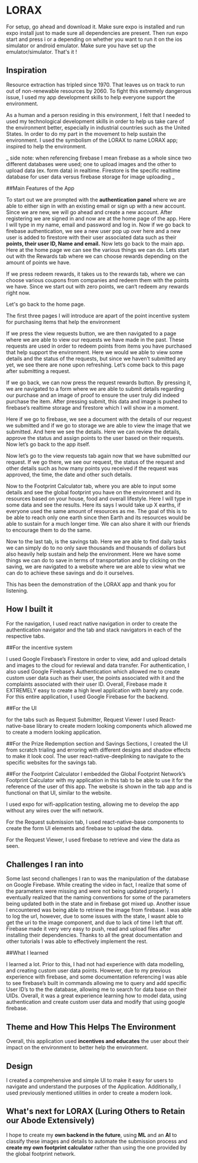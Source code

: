 # LORAX
For setup, go ahead and download it. Make sure expo is installed and run expo install just to made sure all dependencies are present. Then run expo start and press i or a depending on whether you want to run it on the ios simulator or android emulator. Make sure you have set up the emulator/simulator. That's it !

## Inspiration

Resource extraction has tripled since 1970. That leaves us on track to run out of non-renewable resources by 2060. To fight this extremely dangerous issue, I used my app development skills to help everyone support the environment. 

As a human and a person residing in this environment, I felt that I needed to used my technological development skills in order to help us take care of the environment better, especially in industrial countries such as the United States. In order to do my part in the movement to help sustain the environment. I used the symbolism of the LORAX to name LORAX app; inspired to help the environment.

_ side note: when referencing firebase I mean firebase as a whole since two different databases were used; one to upload images and the other to upload data (ex. form data) in realtime. Firestore is the specific realtime database for user data versus firebase storage for image uploading _

##Main Features of the App

To start out we are prompted with the **authentication panel** where we are able to either sign in with an existing email or sign up with a new account. Since we are new, we will go ahead and create a new account. After registering we are signed in and now are at the home page of the app. Here I will type in my name, email and password and log in. Now if we go back to firebase authentication, we see a new user pop up over here and a new user is added to firestore with their user associated data such as their **points, their user ID, Name and email.** Now lets go back to the main app. Here at the home page we can see the various things we can do. Lets start out with the Rewards tab where we can choose rewards depending on the amount of points we have.

If we press redeem rewards, it takes us to the rewards tab, where we can choose various coupons from companies and redeem them with the points we have. Since we start out with zero points, we can‘t redeem any rewards right now. 

Let's go back to the home page.

The first three pages I will introduce are apart of the point incentive system for purchasing items that help the environment

If we press the view requests button, we are then navigated to a page where we are able to view our requests we have made in the past. These requests are used in order to redeem points from items you have purchased that help support the environment. Here we would we able to view some details and the status of the requests, but since we haven’t submitted any yet, we see there are none upon refreshing. Let’s come back to this page after submitting a request. 

If we go back, we can now press the request rewards button. By pressing it, we are navigated to a form where we are able to submit details regarding our purchase and an image of proof to ensure the user truly did indeed purchase the item. After pressing submit, this data and image is pushed to firebase’s realtime storage and firestore which I will show in a moment.

Here if we go to firebase, we see a document with the details of our request we submitted and if we go to storage we are able to view the image that we submitted. And here we see the details. Here we can review the details, approve the status and assign points to the user based on their requests. Now let’s go back to the app itself.

Now let’s go to the view requests tab again now that we have submitted our request. If we go there, we see our request, the status of the request and other details such as how many points you received if the request was approved, the time, the date and other such details.

Now to the Footprint Calculator tab, where you are able to input some details and see the global footprint you have on the environment and its resources based on your house, food and overall lifestyle. Here I will type in some data and see the results. Here its says I would take up X earths, if everyone used the same amount of resources as me. The goal of this is to be able to reach only one earth since then Earth and its resources would be able to sustain for a much longer time. We can also share it with our friends to encourage them to do the same. 

Now to the last tab, is the savings tab. Here we are able to find daily tasks we can simply do to no only save thousands and thousands of dollars but also heavily help sustain and help the environment. Here we have some things we can do to save in terms of transportation and by clicking on the saving, we are navigated to a website where we are able to view what we can do to achieve these savings and do it ourselves. 

This has been the demonstration of the LORAX app and thank you for listening. 


## How I built it

For the navigation, I used react native navigation in order to create the authentication navigator and the tab and stack navigators in each of the respective tabs.

##For the incentive system

 I used Google Firebase’s Firestore in order to view, add and upload details and images to the cloud for reviewal and data transfer. For authentication, I also used Google Firebase’s Authentication which allowed me to create custom user data such as their user, the points associated with it and the complaints associated with their user ID. Overall, Firebase made it EXTREMELY easy to create a high level application with barely any code. For this entire application, I used Google Firebase for the backend.

##For the UI 

for the tabs such as Request Submitter, Request Viewer I used React-native-base library to create modern looking components which allowed me to create a modern looking application. 

##For the Prize Redemption section and Savings Sections,
 I created the UI from scratch trialing and erroring with different designs and shadow effects to make it look cool. The user react-native-deeplinking to navigate to the specific websites for the savings tab. 

##For the Footprint Calculator
 I embedded the Global Footprint Network’s Footprint Calculator with my application in this tab to be able to use it for the reference of the user of this app. The website is shown in the tab app and is functional on that UI, similar to the website. 

I used expo for wifi-application testing, allowing me to develop the app without any wires over the wifi network. 

For the Request submission tab, I used react-native-base components to create the form UI elements and firebase to upload the data.

For the Request Viewer, I used firebase to retrieve and view the data as seen.

## Challenges I ran into

Some last second challenges I ran to was the manipulation of the database on Google Firebase. While creating the video in fact, I realize that some of the parameters were missing and were not being updated properly. I eventually realized that the naming conventions for some of the parameters being updated both in the state and in firebase got mixed up. Another issue I encountered was being able to retrieve the image from firebase. I was able to log the url, however, due to some issues with the state, I wasnt able to get the uri to the image component, and due to lack of time I left that off. Firebase made it very very easy to push, read and upload files after installing their dependencies. 
Thanks to all the great documentation and other tutorials I was able to effectively implement the rest. 

##What I learned

I learned a lot. Prior to this, I had not had experience with data modelling, and creating custom user data points. However, due to my previous experience with firebase, and some documentation referencing I was able to see firebase’s built in commands allowing me to query and add specific User ID’s to the the database, allowing me to search for data base on their UIDs.  Overall, it was a great experience learning how to model data, using authentication and create custom user data and modify that using google firebase.

## Theme and How This Helps The Environment

Overall, this application used **incentives and educates** the user about their impact on the environment to better help the environment.

## Design

I created a comprehensive and simple UI to make it easy for users to navigate and understand the purposes of the Application. Additionally, I used previously mentioned utilities in order to create a modern look.

## What's next for LORAX (Luring Others to Retain our Abode Extensively)

I hope to create my **own backend in the future**, using **ML** and an **AI** to classify these images and details to automate the submission process and **create my own footprint calculator** rather than using the one provided by the global footprint network. 
